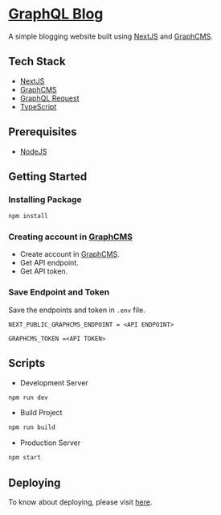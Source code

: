 # [GraphQL Blog](https://gql-blog.vercel.app/)

A simple blogging website built using [NextJS](https://nextjs.org/) and [GraphCMS](https://graphcms.com/).

## Tech Stack

- [NextJS](https://nextjs.org/)
- [GraphCMS](https://graphcms.com/)
- [GraphQL Request](https://www.npmjs.com/package/graphql-request)
- [TypeScript](https://www.typescriptlang.org/)

## Prerequisites

- [NodeJS](https://nodejs.org/)

## Getting Started

### Installing Package

```bash
npm install
```

### Creating account in [GraphCMS](https://graphcms.com/)

- Create account in [GraphCMS](https://graphcms.com/).
- Get API endpoint.
- Get API token.

### Save Endpoint and Token

Save the endpoints and token in `.env` file.

```.env
NEXT_PUBLIC_GRAPHCMS_ENDPOINT = <API ENDPOINT>

GRAPHCMS_TOKEN =<API TOKEN>
```

## Scripts

- Development Server

```bash
npm run dev
```

- Build Project

```bash
npm run build
```

- Production Server

```bash
npm start
```

## Deploying

To know about deploying, please visit [here](https://nextjs.org/docs/deployment).
